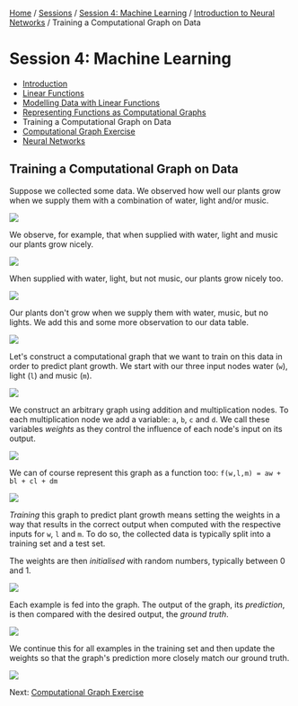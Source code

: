 [Home](../../../README.md) / [Sessions](../../README.md) / [Session 4: Machine Learning](../README.md) / [Introduction to Neural Networks](notes_introduction_to_neural_networks.md) / Training a Computational Graph on Data

# Session 4: Machine Learning

* [Introduction](notes_0_introduction_to_neural_networks.md)
* [Linear Functions](notes_1_linear_functions.md)
* [Modelling Data with Linear Functions](notes_2_modelling_data_with_linear_functions.md)
* [Representing Functions as Computational Graphs](notes_3_functions_as_computational_graphs.md)
* Training a Computational Graph on Data
* [Computational Graph Exercise](exercise_1_computational_graph.md)
* [Neural Networks](notes_5_neural_networks.md)

## Training a Computational Graph on Data

Suppose we collected some data. We observed how well our plants grow when we supply them with a combination of water, light and/or music.

![](sketches/04-01.png)

We observe, for example, that when supplied with water, light and music our plants grow nicely.

![](sketches/04-02.png)

When supplied with water, light, but not music, our plants grow nicely too.

![](sketches/04-03.png)

Our plants don't grow when we supply them with water, music, but no lights. We add this and some more observation to our data table.

![](sketches/04-04.png)

Let's construct a computational graph that we want to train on this data in order to predict plant growth. We start with our three input nodes water (`w`), light (`l`) and music (`m`).

![](sketches/05-01.png)

We construct an arbitrary graph using addition and multiplication nodes. To each multiplication node we add a variable: `a`, `b`, `c` and `d`. We call these variables _weights_ as they control the influence of each node's input on its output.

![](sketches/05-02.png)

We can of course represent this graph as a function too: `f(w,l,m) = aw + bl + cl + dm`

![](sketches/05-04.png)

_Training_ this graph to predict plant growth means setting the weights in a way that results in the correct output when computed with the respective inputs for `w`, `l` and `m`. To do so, the collected data is typically split into a training set and a test set.

The weights are then _initialised_ with random numbers, typically between 0 and 1.

![](sketches/05-05.png)

Each example is fed into the graph. The output of the graph, its _prediction_, is then compared with the desired output, the _ground truth_.

![](sketches/05-06.png)

We continue this for all examples in the training set and then update the weights so that the graph's prediction more closely match our ground truth.

![](sketches/05-08.png)

Next: [Computational Graph Exercise](exercise_1_computational_graph.md)